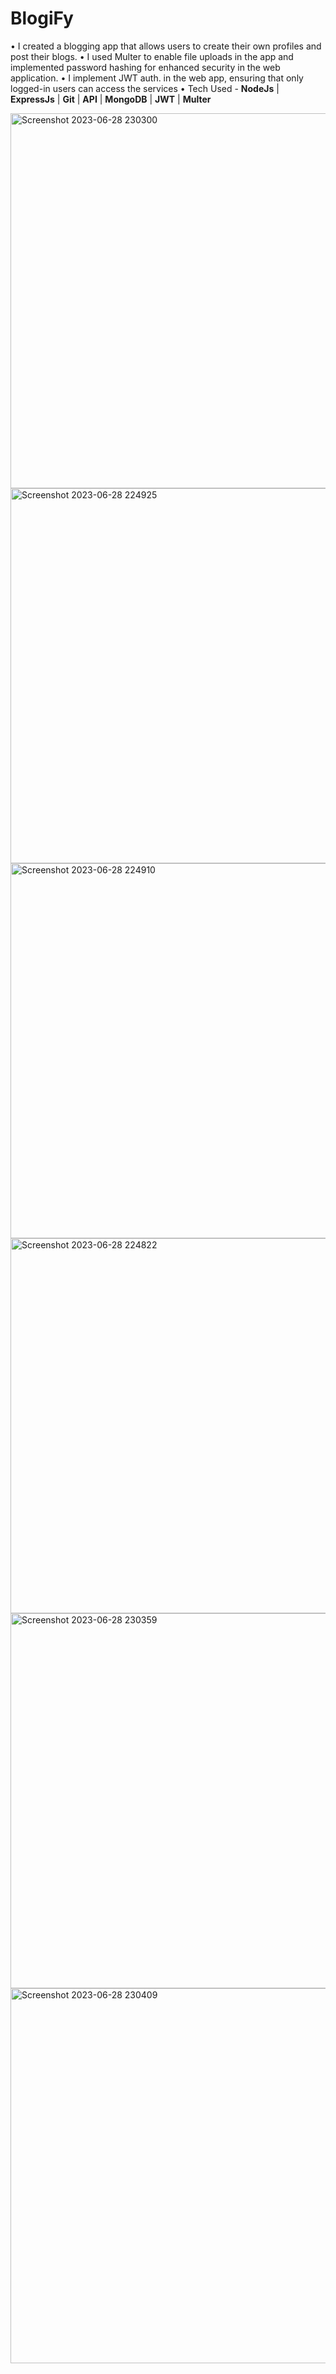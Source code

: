 # BlogiFy
  •   I created a blogging app that allows users to create their own profiles and post their blogs.
  •   I used Multer to enable file uploads in the app and implemented password hashing for 
       enhanced security in the web application.
  •   I implement JWT auth. in the web app, ensuring that only logged-in users can access the services
  •   Tech Used - <b>NodeJs</b> | <b>ExpressJs</b> | <b>Git</b> | <b>API</b> | <b>MongoDB</b> | <b>JWT</b> | <b>Multer</b> 

<img width="600" alt="Screenshot 2023-06-28 230300" src="https://github.com/cusp13/BlogiFy/assets/108236157/bfd4fc50-2e73-486f-af60-bcba2bf5d9a1">
<img width="600" alt="Screenshot 2023-06-28 224925" src="https://github.com/cusp13/BlogiFy/assets/108236157/7f316125-9ed5-423d-8e9d-43b66fa9069e">
<img width="600" alt="Screenshot 2023-06-28 224910" src="https://github.com/cusp13/BlogiFy/assets/108236157/5c89108e-9b7e-4733-8e23-de67c6e6543e">
<img width="600" alt="Screenshot 2023-06-28 224822" src="https://github.com/cusp13/BlogiFy/assets/108236157/e79be5b3-a14b-4ebb-bd24-8233f3491dd8">
<img width="600" alt="Screenshot 2023-06-28 230359" src="https://github.com/cusp13/BlogiFy/assets/108236157/c05f1ef6-d896-400e-9e72-e407dea69cf2">
<img width="600" alt="Screenshot 2023-06-28 230409" src="https://github.com/cusp13/BlogiFy/assets/108236157/01f7d253-502e-4163-b5df-151f3967b997">
